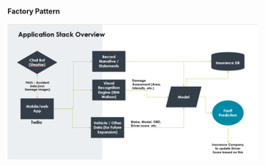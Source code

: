 
#### Factory Pattern

![alt text](https://github.com/Lakshmiaddepalli/dvHacks_autoclaim.ai/blob/master/WorkFlow.png)
